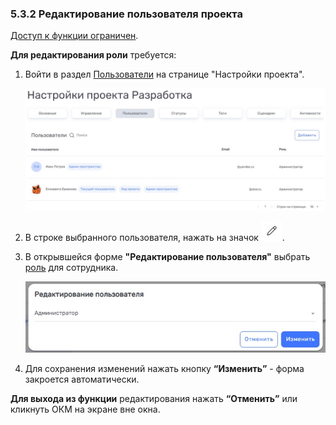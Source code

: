 ### 5.3.2 Редактирование пользователя проекта  

[Доступ к функции ограничен](../../9_roles_&_access/9.2_access.md).  

**Для редактирования роли** требуется:  

1. Войти в раздел [Пользователи](5.3_members.md) на странице "Настройки проекта".

   ![5.3-1](/imgs/5.3-1.jpg)

2. В строке выбранного пользователя, нажать на значок ![редактировать](/imgs/редактировать.jpg).
3. В открывшейся форме **"Редактирование пользователя"** выбрать [роль](../../9_roles_&_access/9.1_roles.md) для сотрудника.

   ![5.3.2-1](/imgs/5.3.2-1.jpg)

4. Для сохранения изменений нажать кнопку **“Изменить”** - форма закроется автоматически.

**Для выхода из функции** редактирования нажать **“Отменить”** или кликнуть ОКМ на экране вне окна.
